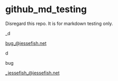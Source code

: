 # github_md_testing
Disregard this repo. It is for markdown testing only. 


_d</em></p>bug_@jessefish.net

d</em></p>bug

_jessefish_@jessefish.net
